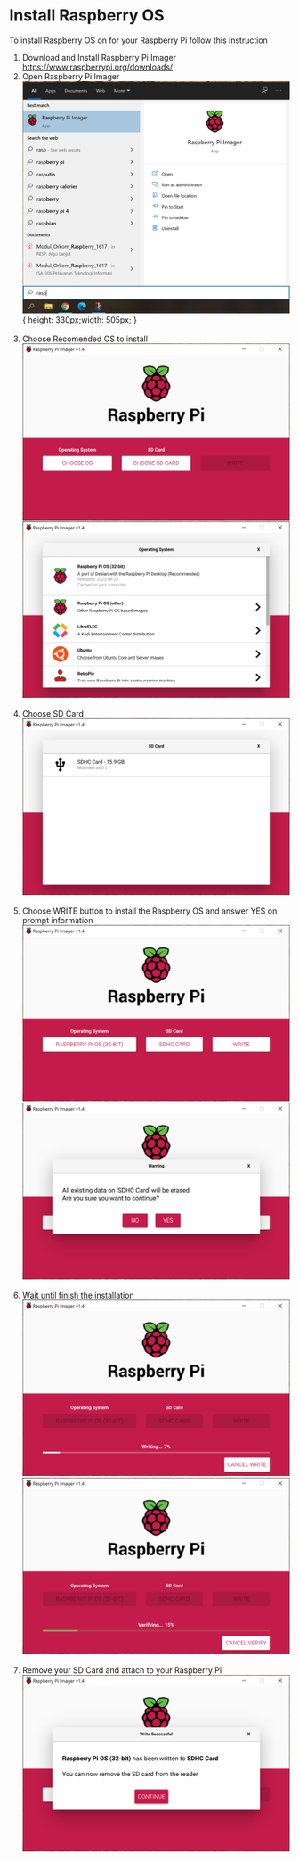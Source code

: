 # Install Raspberry OS
To install Raspberry OS on for your Raspberry Pi follow this instruction<br/>
1. Download and Install Raspberry Pi Imager https://www.raspberrypi.org/downloads/<br/>
2. Open Raspberry Pi Imager
![alt tag](https://github.com/NowDB/Raspberry-Pi-Tutorial/raw/main/install_1/1.PNG){ height: 330px;width: 505px; }<br/><br/>
3. Choose Recomended OS to install<br/>
![alt tag](https://github.com/NowDB/Raspberry-Pi-Tutorial/raw/main/install_1/2.PNG)<br/>
![alt tag](https://github.com/NowDB/Raspberry-Pi-Tutorial/raw/main/install_1/3.PNG)<br/><br/>
4. Choose SD Card
![alt tag](https://github.com/NowDB/Raspberry-Pi-Tutorial/raw/main/install_1/4.PNG)<br/><br/>
5. Choose WRITE button to install the Raspberry OS and answer YES on prompt information
![alt tag](https://github.com/NowDB/Raspberry-Pi-Tutorial/raw/main/install_1/5.PNG)<br/>
![alt tag](https://github.com/NowDB/Raspberry-Pi-Tutorial/raw/main/install_1/6.PNG)<br/><br/>
6. Wait until finish the installation
![alt tag](https://github.com/NowDB/Raspberry-Pi-Tutorial/raw/main/install_1/7.PNG)<br/>
![alt tag](https://github.com/NowDB/Raspberry-Pi-Tutorial/raw/main/install_1/8.PNG)<br/><br/>
7. Remove your SD Card and attach to your Raspberry Pi
![alt tag](https://github.com/NowDB/Raspberry-Pi-Tutorial/raw/main/install_1/9.PNG)
